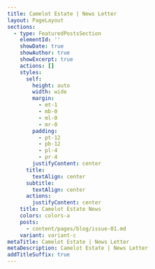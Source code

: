 ```yaml
---
title: Camelot Estate | News Letter
layout: PageLayout
sections:
  - type: FeaturedPostsSection
    elementId: ''
    showDate: true
    showAuthor: true
    showExcerpt: true
    actions: []
    styles:
      self:
        height: auto
        width: wide
        margin:
          - mt-1
          - mb-0
          - ml-0
          - mr-0
        padding:
          - pt-12
          - pb-12
          - pl-4
          - pr-4
        justifyContent: center
      title:
        textAlign: center
      subtitle:
        textAlign: center
      actions:
        justifyContent: center
    title: Camelot Estate News
    colors: colors-a
    posts:
      - content/pages/blog/issue-01.md
    variant: variant-c
metaTitle: Camelot Estate | News Letter
metaDescription: Camelot Estate | News Letter
addTitleSuffix: true
---
```

